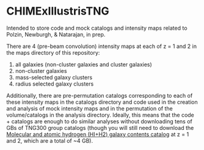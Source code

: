 # CHIMExIllustrisTNG
<!-- [![arXiv](https://img.shields.io/badge/arXiv-XXXX.XXXXX-b31b1b)](https://arxiv.org/abs/XXXX.XXXXX) <<-- placeholder -->

Intended to store code and mock catalogs and intensity maps related to Polzin, Newburgh, & Natarajan, in prep.

There are 4 (pre-beam convolution) intensity maps at each of z = 1 and 2 in the maps directory of this repository:
1. all galaxies (non-cluster galaxies and cluster galaxies)
2. non-cluster galaxies
3. mass-selected galaxy clusters
4. radius selected galaxy clusters

Additionally, there are pre-permutation catalogs corresponding to each of these intensity maps in the catalogs directory and code used in the creation and analysis of mock intensity maps and in the permutation of the volume/catalogs in the analysis directory. Ideally, this means that the code + catalogs are enough to do similar analyses without downloading tens of GBs of TNG300 group catalogs (though you will still need to download the [Molecular and atomic hydrogen (HI+H2) galaxy contents catalog](https://www.tng-project.org/data/docs/specifications/#sec5i) at z = 1 and 2, which are a total of ~4 GB).
